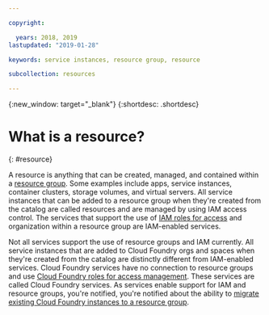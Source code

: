 ```yaml
---

copyright:

  years: 2018, 2019
lastupdated: "2019-01-28"

keywords: service instances, resource group, resource

subcollection: resources

---
```


{:new_window: target="_blank"}
{:shortdesc: .shortdesc}


# What is a resource?
{: #resource}

A resource is anything that can be created, managed, and contained within a [resource group](/docs/resources?topic=resources-rgs). Some examples include apps, service instances, container clusters, storage volumes, and virtual servers. All service instances that can be added to a resource group when they're created from the catalog are called resources and are managed by using IAM access control. The services that support the use of [IAM roles for access](/docs/iam?topic=iam-userroles#iamusermanrol) and organization within a resource group are IAM-enabled services.

Not all services support the use of resource groups and IAM currently. All service instances that are added to Cloud Foundry orgs and spaces when they're created from the catalog are distinctly different from IAM-enabled services. Cloud Foundry services have no connection to resource groups and use [Cloud Foundry roles for access management](/docs/iam?topic=iam-cfaccess#cfroles). These services are called Cloud Foundry services. As services enable support for IAM and resource groups, you're notified, you're notified about the ability to [migrate existing Cloud Foundry instances to a resource group](/docs/resources?topic=resources-migrate).
